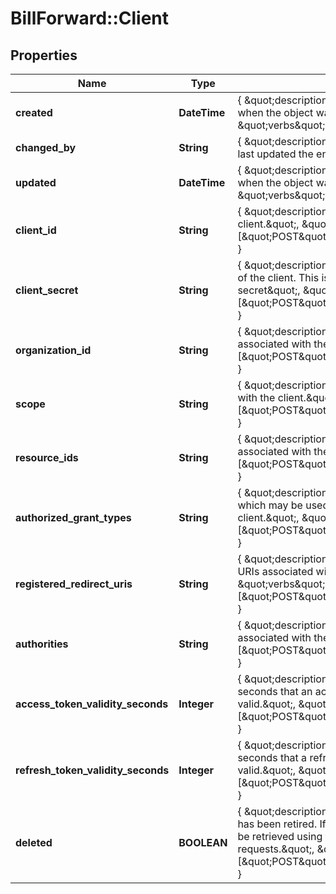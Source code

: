 # BillForward::Client

## Properties
Name | Type | Description | Notes
------------ | ------------- | ------------- | -------------
**created** | **DateTime** | { \&quot;description\&quot; : \&quot;The UTC DateTime when the object was created.\&quot;, \&quot;verbs\&quot;:[] } | [optional] 
**changed_by** | **String** | { \&quot;description\&quot; : \&quot;ID of the user who last updated the entity.\&quot;, \&quot;verbs\&quot;:[] } | [optional] 
**updated** | **DateTime** | { \&quot;description\&quot; : \&quot;The UTC DateTime when the object was last updated.\&quot;, \&quot;verbs\&quot;:[] } | [optional] 
**client_id** | **String** | { \&quot;description\&quot; : \&quot;ID of the OAuth2 client.\&quot;, \&quot;verbs\&quot;:[\&quot;POST\&quot;,\&quot;PUT\&quot;,\&quot;GET\&quot;] } | [optional] 
**client_secret** | **String** | { \&quot;description\&quot; : \&quot;Unique Client Secret of the client. This is used as the OAuth2 Client secret\&quot;, \&quot;verbs\&quot;:[\&quot;POST\&quot;,\&quot;PUT\&quot;,\&quot;GET\&quot;] } | 
**organization_id** | **String** | { \&quot;description\&quot; : \&quot;Organization associated with the client.\&quot;, \&quot;verbs\&quot;:[\&quot;POST\&quot;,\&quot;PUT\&quot;,\&quot;GET\&quot;] } | 
**scope** | **String** | { \&quot;description\&quot; : \&quot;Scopes associated with the client.\&quot;, \&quot;verbs\&quot;:[\&quot;POST\&quot;,\&quot;PUT\&quot;,\&quot;GET\&quot;] } | 
**resource_ids** | **String** | { \&quot;description\&quot; : \&quot;Resources associated with the client.\&quot;, \&quot;verbs\&quot;:[\&quot;POST\&quot;,\&quot;PUT\&quot;,\&quot;GET\&quot;] } | 
**authorized_grant_types** | **String** | { \&quot;description\&quot; : \&quot;Oauth2 Grant Types which may be used when authenticating with the client.\&quot;, \&quot;verbs\&quot;:[\&quot;POST\&quot;,\&quot;PUT\&quot;,\&quot;GET\&quot;] } | 
**registered_redirect_uris** | **String** | { \&quot;description\&quot; : \&quot;Registered Redirect URIs associated with the client.\&quot;, \&quot;verbs\&quot;:[\&quot;POST\&quot;,\&quot;PUT\&quot;,\&quot;GET\&quot;] } | 
**authorities** | **String** | { \&quot;description\&quot; : \&quot;Authorities associated with the client.\&quot;, \&quot;verbs\&quot;:[\&quot;POST\&quot;,\&quot;PUT\&quot;,\&quot;GET\&quot;] } | 
**access_token_validity_seconds** | **Integer** | { \&quot;description\&quot; : \&quot;The amount of time in seconds that an access token for the client is valid.\&quot;, \&quot;verbs\&quot;:[\&quot;POST\&quot;,\&quot;PUT\&quot;,\&quot;GET\&quot;] } | 
**refresh_token_validity_seconds** | **Integer** | { \&quot;description\&quot; : \&quot;The amount of time in seconds that a refresh token for the client is valid.\&quot;, \&quot;verbs\&quot;:[\&quot;POST\&quot;,\&quot;PUT\&quot;,\&quot;GET\&quot;] } | 
**deleted** | **BOOLEAN** | { \&quot;description\&quot; : \&quot;Indicates if a client has been retired. If a client has been retired it can still be retrieved using the appropriate flag on API requests.\&quot;, \&quot;verbs\&quot;:[\&quot;POST\&quot;,\&quot;PUT\&quot;,\&quot;GET\&quot;] } | [default to false]


